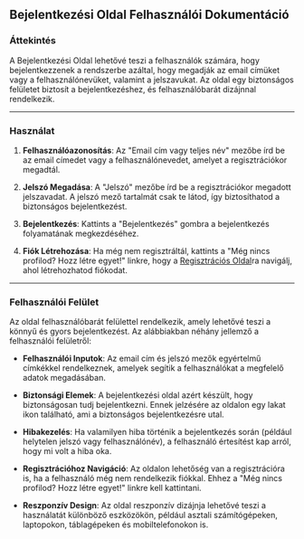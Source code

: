 ## Bejelentkezési Oldal Felhasználói Dokumentáció

### Áttekintés

A Bejelentkezési Oldal lehetővé teszi a felhasználók számára, hogy bejelentkezzenek a rendszerbe azáltal, hogy megadják az email címüket vagy a felhasználónevüket, valamint a jelszavukat. Az oldal egy biztonságos felületet biztosít a bejelentkezéshez, és felhasználóbarát dizájnnal rendelkezik.

---

### Használat

1. **Felhasználóazonosítás**: Az "Email cím vagy teljes név" mezőbe írd be az email címedet vagy a felhasználónevedet, amelyet a regisztrációkor megadtál.

2. **Jelszó Megadása**: A "Jelszó" mezőbe írd be a regisztrációkor megadott jelszavadat. A jelszó mező tartalmát csak te látod, így biztosíthatod a biztonságos bejelentkezést.

3. **Bejelentkezés**: Kattints a "Bejelentkezés" gombra a bejelentkezés folyamatának megkezdéséhez.

4. **Fiók Létrehozása**: Ha még nem regisztráltál, kattints a "Még nincs profilod? Hozz létre egyet!" linkre, hogy a [Regisztrációs Oldal](SignUpFelhasznaloi.md)ra navigálj, ahol létrehozhatod fiókodat.

---

### Felhasználói Felület

Az oldal felhasználóbarát felülettel rendelkezik, amely lehetővé teszi a könnyű és gyors bejelentkezést. Az alábbiakban néhány jellemző a felhasználói felületről:

- **Felhasználói Inputok**: Az email cím és jelszó mezők egyértelmű címkékkel rendelkeznek, amelyek segítik a felhasználókat a megfelelő adatok megadásában.

- **Biztonsági Elemek**: A bejelentkezési oldal azért készült, hogy biztonságosan tudj bejelentkezni. Ennek jelzésére az oldalon egy lakat ikon található, ami a biztonságos bejelentkezésre utal.

- **Hibakezelés**: Ha valamilyen hiba történik a bejelentkezés során (például helytelen jelszó vagy felhasználónév), a felhasználó értesítést kap arról, hogy mi volt a hiba oka.

- **Regisztrációhoz Navigáció**: Az oldalon lehetőség van a regisztrációra is, ha a felhasználó még nem rendelkezik fiókkal. Ehhez a "Még nincs profilod? Hozz létre egyet!" linkre kell kattintani.

- **Reszponzív Design**: Az oldal reszponzív dizájnja lehetővé teszi a használatát különböző eszközökön, például asztali számítógépeken, laptopokon, táblagépeken és mobiltelefonokon is.